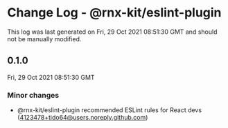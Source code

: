 # Change Log - @rnx-kit/eslint-plugin

This log was last generated on Fri, 29 Oct 2021 08:51:30 GMT and should not be manually modified.

<!-- Start content -->

## 0.1.0

Fri, 29 Oct 2021 08:51:30 GMT

### Minor changes

- @rnx-kit/eslint-plugin recommended ESLint rules for React devs (4123478+tido64@users.noreply.github.com)
